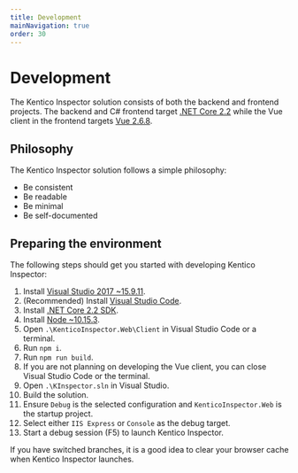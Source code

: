 ```yaml
---
title: Development
mainNavigation: true
order: 30
---
```


# Development

The Kentico Inspector solution consists of both the backend and frontend projects. The backend and C# frontend target [.NET Core 2.2](https://dotnet.microsoft.com/download/dotnet-core/2.2) while the Vue client in the frontend targets [Vue 2.6.8](https://vuejs.org/).

## Philosophy

The Kentico Inspector solution follows a simple philosophy:

- Be consistent
- Be readable
- Be minimal
- Be self-documented

## Preparing the environment

The following steps should get you started with developing Kentico Inspector:

1. Install [Visual Studio 2017 ~15.9.11](https://visualstudio.microsoft.com/vs/).
1. (Recommended) Install [Visual Studio Code](https://code.visualstudio.com/).
1. Install [.NET Core 2.2 SDK](https://dotnet.microsoft.com/download/dotnet-core/2.2).
1. Install [Node ~10.15.3](https://nodejs.org/en/).
1. Open `.\KenticoInspector.Web\Client` in Visual Studio Code or a terminal.
1. Run `npm i`.
1. Run `npm run build`.
1. If you are not planning on developing the Vue client, you can close Visual Studio Code or the terminal.
1. Open `.\KInspector.sln` in Visual Studio.
1. Build the solution.
1. Ensure `Debug` is the selected configuration and `KenticoInspector.Web` is the startup project.
1. Select either `IIS Express` or `Console` as the debug target.
1. Start a debug session (F5) to launch Kentico Inspector.

If you have switched branches, it is a good idea to clear your browser cache when Kentico Inspector launches.
